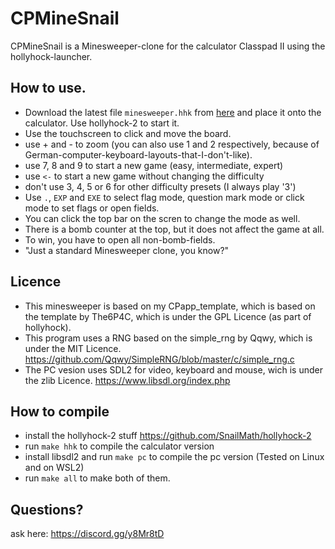 # CPMineSnail

CPMineSnail is a Minesweeper-clone for the calculator Classpad II using the hollyhock-launcher.

## How to use.
- Download the latest file `minesweeper.hhk` from [here](https://github.com/SnailMath/CPMineSnail/releases) and place it onto the calculator. Use hollyhock-2 to start it.
- Use the touchscreen to click and move the board.
- use + and - to zoom (you can also use 1 and 2 respectively, because of German-computer-keyboard-layouts-that-I-don't-like).
- use 7, 8 and 9 to start a new game (easy, intermediate, expert)
- use `<-` to start a new game without changing the difficulty
- don't use 3, 4, 5 or 6 for other difficulty presets (I always play '3')
- Use `.`, `EXP` and `EXE` to select flag mode, question mark mode or click mode to set flags or open fields.
- You can click the top bar on the scren to change the mode as well.
- There is a bomb counter at the top, but it does not affect the game at all.
- To win, you have to open all non-bomb-fields.
- "Just a standard Minesweeper clone, you know?"

## Licence
- This minesweeper is based on my CPapp_template, which is based on the template by The6P4C, which is under the GPL Licence (as part of hollyhock).
- This program uses a RNG based on the simple_rng by Qqwy, which is under the MIT Licence. https://github.com/Qqwy/SimpleRNG/blob/master/c/simple_rng.c
- The PC vesion uses SDL2 for video, keyboard and mouse, wich is under the zlib Licence. https://www.libsdl.org/index.php

## How to compile
- install the hollyhock-2 stuff https://github.com/SnailMath/hollyhock-2
- run `make hhk` to compile the calculator version
- install libsdl2 and run `make pc` to compile the pc version (Tested on Linux and on WSL2)
- run `make all` to make both of them.

## Questions?
ask here: https://discord.gg/y8Mr8tD
